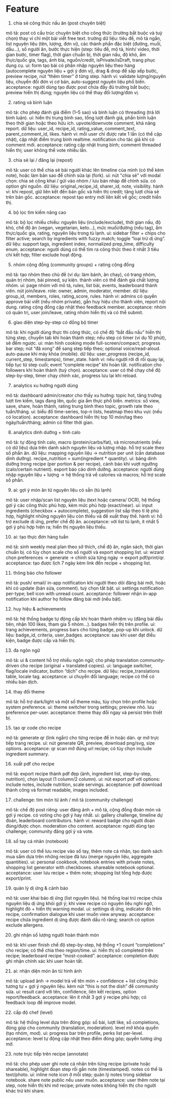 # Feature
1. chia sẻ công thức nấu ăn (post chuyên biệt)

mô tả: post có cấu trúc chuyên biệt cho công thức (trường bắt buộc và tuỳ chọn) thay vì chỉ một bài viết free text.
trường dữ liệu: tiêu đề, mô tả ngắn, list nguyên liệu (tên, lượng, đơn vị), các thành phần đặc biệt (đường, muối, dầu...), số người ăn, bước thực hiện (step: tiêu đề, mô tả, hình/ video, thời gian bước, timer flag), thời gian chuẩn bị, thời gian nấu, độ khó, ẩm thực/quốc gia, tags, ảnh bìa, nguồn/credit, isPrivate/isDraft, trang phục dụng cụ.
ui: form tạo bài có phần nhập nguyên liệu theo hàng (autocomplete nguyên liệu + gợi ý đơn vị), drag & drop để sắp xếp bước, preview recipe, nút “thêm timer” ở từng step.
hành vi: validate lượng/nguyên liệu, chuyển đổi đơn vị cơ bản, auto-suggest nguyên liệu phổ biến.
acceptance: người dùng tạo được post chứa đầy đủ trường bắt buộc; preview hiển thị đúng; nguyên liệu có thể thay đổi lượng/đơn vị.

2. rating và bình luận

mô tả: cho phép đánh giá điểm (1–5 sao) và bình luận có threading (trả lời bình luận).
ui: hiển thị trung bình sao, tổng lượt đánh giá, phần bình luận theo thời gian hoặc theo hữu ích. upvote/downvote comment, khả năng report.
dữ liệu: user_id, recipe_id, rating_value, comment_text, parent_comment_id, likes.
hành vi: mỗi user chỉ được rate 1 lần (có thể cập nhật), cập nhật điểm trung bình realtime. notification cho tác giả khi có comment mới.
acceptance: rating cập nhật trung bình; comment threaded hiển thị; user không thể vote nhiều lần.

3. chia sẻ lại / đăng lại (repost)

mô tả: user có thể chia sẻ bài người khác lên timeline của mình (có thể kèm note), hoặc làm bản sao để chỉnh sửa lại (fork).
ui: nút "chia sẻ" với modal chọn: chia sẻ công khai / gửi vào nhóm / lưu bản nháp để chỉnh sửa. có option ghi nguồn.
dữ liệu: original_recipe_id, sharer_id, note, visibility.
hành vi: khi repost, giữ liên kết đến bản gốc và hiển thị credit; tăng lượt chia sẻ trên bản gốc.
acceptance: repost tạo entry mới liên kết về gốc; credit hiển thị.

4. bộ lọc tìm kiếm nâng cao

mô tả: bộ lọc nhiều chiều: nguyên liệu (include/exclude), thời gian nấu, độ khó, chế độ ăn (vegan, vegetarian, keto...), mức muối/đường (nếu tag), ẩm thực/quốc gia, rating, nguyên liệu trong tủ lạnh.
ui: sidebar filter + chips cho filter active; search by ingredients with fuzzy match; toggle “loại trừ dị ứng”.
dữ liệu: support tags, ingredient index, normalized prep_time, difficulty enum.
acceptance: người dùng có thể tìm ra công thức theo ít nhất 3 tiêu chí kết hợp; filter exclude hoạt động.

5. nhóm cộng đồng (community groups) + rating cộng đồng

mô tả: tạo nhóm theo chủ đề (ví dụ: làm bánh, ăn chay), có trang nhóm, quản trị nhóm, bài pinned, sự kiện. thành viên có thể đánh giá chất lượng nhóm.
ui: page nhóm với mô tả, rules, list bài, events, leaderboard thành viên. nút join/leave. role: owner, admin, moderator, member.
dữ liệu: group_id, members, roles, rating_score, rules.
hành vi: admins có quyền approve bài viết (nếu nhóm private), gắn huy hiệu cho thành viên, report nội dung. rating cộng đồng cập nhật theo feedback member.
acceptance: nhóm có quản trị, user join/leave, rating nhóm hiển thị và có thể submit.

6. giao diện step-by-step có đồng bộ timer

mô tả: khi người dùng thực thi công thức, có chế độ “bắt đầu nấu” hiển thị từng step, chuyển tab khi hoàn thành step; nếu step có timer (ví dụ 10 phút), sẽ đếm ngược.
ui: màn hình cooking mode full-screen/compact; progress bar step; nút “đã xong” để sang step tiếp theo; optional voice/read-aloud. auto-pause khi máy khóa (mobile).
dữ liệu: user_progress (recipe_id, current_step, timestamps), timer_state.
hành vi: nếu người rời đi rồi quay lại, tiếp tục từ step cuối; event “complete recipe” khi hoàn tất. notification cho followers khi hoàn thành (tuỳ chọn).
acceptance: user có thể chạy chế độ step-by-step, timer chạy chính xác, progress lưu lại khi reload.

7. analytics xu hướng người dùng

mô tả: dashboard admin/creator cho thấy xu hướng: topic hot, tăng trưởng lượt tìm kiếm, tags đang lên, quốc gia ẩm thực phổ biến.
metrics: số view, save, share, hoàn thành, rating trung bình theo topic, growth rate theo tuần/tháng.
ui: biểu đồ time-series, top-n lists, heatmap theo khu vực (nếu có location).
acceptance: dashboard hiển thị top 10 món/tag theo ngày/tuần/tháng; admin có filter thời gian.

8. analytics dinh dưỡng + tính calo

mô tả: tự động tính calo, macro (protein/carbs/fat), và micronutrients (nếu có dữ liệu) dựa trên danh sách nguyên liệu và lượng nhập. hỗ trợ scale theo số phần ăn.
dữ liệu: mapping nguyên liệu → nutrition per unit (cần database dinh dưỡng). recipe_nutrition = sum(ingredient * quantity).
ui: bảng dinh dưỡng trong recipe (per portion & per recipe), cảnh báo khi vượt ngưỡng (calo/certain nutrient). export báo cáo dinh dưỡng.
acceptance: người dùng nhập nguyên liệu + lượng → hệ thống trả về calories và macros; hỗ trợ scale số phần.

9. ai: gợi ý món ăn từ nguyên liệu có sẵn (tủ lạnh)

mô tả: user nhập/scan list nguyên liệu (text hoặc camera/ OCR), hệ thống gợi ý các công thức phù hợp, kèm mức phù hợp (exact/near).
ui: input ingredients (checkbox + autocomplete), suggestion list sắp theo tỉ lệ phù hợp, highlight những nguyên liệu còn thiếu và đề xuất thay thế.
hành vi: hỗ trợ exclude dị ứng, prefer chế độ ăn.
acceptance: với list tủ lạnh, ít nhất 5 gợi ý phù hợp hiện ra; hiển thị nguyên liệu thiếu.

10. ai: tạo thực đơn hàng tuần

mô tả: sinh weekly meal plan theo sở thích, chế độ ăn, ngân sách, thời gian chuẩn bị. có tùy chọn scale cho số người và export shopping list.
ui: wizard chọn preferences → generate → chỉnh sửa từng ngày → export pdf/print/qr.
acceptance: tạo được lịch 7 ngày kèm link đến recipe + shopping list.

11. thông báo cho follower

mô tả: push/ email/ in-app notification khi người theo dõi đăng bài mới, hoặc khi có update (bản sửa, comment). tuỳ chọn tắt bật.
ui: settings notification per-type; bell icon with unread count.
acceptance: follower nhận in-app notification khi author họ follow đăng bài mới (nếu bật).

12. huy hiệu & achievements

mô tả: hệ thống badge tự động cấp khi hoàn thành nhiệm vụ (đăng bài đầu tiên, nhận 100 likes, tham gia 5 nhóm...). badges hiển thị trên profile.
ui: trang achievements, progress bars cho từng badge, pop-up khi unlock.
dữ liệu: badge_id, criteria, user_badges.
acceptance: sau khi user đạt điều kiện, badge được cấp và hiển thị.

13. đa ngôn ngữ

mô tả: ui & content hỗ trợ nhiều ngôn ngữ; cho phép translation community-driven cho recipe (original + translated copies).
ui: language switcher, flag/locale indicator, button “dịch” cho recipe.
dữ liệu: recipe_translations table, locale tag.
acceptance: ui chuyển đổi language; recipe có thể có nhiều bản dịch.

14. thay đổi theme

mô tả: hỗ trợ dark/light và một số theme màu, tùy chọn trên profile hoặc system preference.
ui: theme switcher trong settings; preview nhỏ. lưu preference per-user.
acceptance: theme thay đổi ngay và persist trên thiết bị.

15. tạo qr code cho recipe

mô tả: generate qr (link ngắn) cho từng recipe để in hoặc dán. qr mở trực tiếp trang recipe.
ui: nút generate QR, preview, download png/svg, size options.
acceptance: qr scan mở đúng url recipe; có tùy chọn include ingredient summary.

16. xuất pdf cho recipe

mô tả: export recipe thành pdf đẹp (ảnh, ingredient list, step-by-step, nutrition), chọn layout (1 column/2 column).
ui: nút export pdf với options: include notes, include nutrition, scale servings.
acceptance: pdf download thành công và format readable, images included.

17. challenge: tìm món từ ảnh / mô tả (community challenge)

mô tả: chế độ post riêng: user đăng ảnh + mô tả, cộng đồng đoán món và gợi ý recipe. có voting cho gợi ý hay nhất.
ui: gallery challenge, timeline dự đoán, leaderboard contributors.
hành vi: reward badge cho người đoán đúng/được chọn. moderation cho content.
acceptance: người dùng tạo challenge; community đăng gợi ý và vote.

18. sổ tay cá nhân (notebook)

mô tả: user có thể lưu recipe vào sổ tay, thêm note cá nhân, tạo danh sách mua sắm dựa trên những recipe đã lưu (merge nguyên liệu, aggregate quantities).
ui: personal cookbook, notebook entries with private notes, shopping list generator with checkboxes. shareable notebook optional.
acceptance: user lưu recipe + thêm note; shopping list tổng hợp được export/print.

19. quản lý dị ứng & cảnh báo

mô tả: user khai báo dị ứng (list nguyên liệu). hệ thống loại trừ recipe chứa nguyên liệu dị ứng khỏi gợi ý; khi view recipe có nguyên liệu nghi ngờ, highlight đỏ + hiển thị warning modal.
ui: settings dị ứng, indicator đỏ trên recipe, confirmation dialogue khi user muốn view anyway.
acceptance: recipe chứa ingredient dị ứng được đánh dấu rõ ràng; search có option exclude allergens.

20. ghi nhận số lượng người hoàn thành món

mô tả: khi user finish chế độ step-by-step, hệ thống +1 count “completions” cho recipe; có thể chia theo region/time.
ui: hiển thị số completed trên recipe; leaderboard recipe “most-cooked”.
acceptance: completion được ghi nhận chính xác khi user hoàn tất.

21. ai: nhận diện món ăn từ hình ảnh

mô tả: upload ảnh → model trả về tên món + confidence + list công thức tương tự + gợi ý nguyên liệu. kèm nút “this is not the dish” để community sửa.
ui: result card với tên, confidence, liên kết recipes, option report/feedback.
acceptance: lên ít nhất 3 gợi ý recipe phù hợp; có feedback loop để improve model.

22. cấp độ chef (level)

mô tả: hệ thống level dựa trên đóng góp: số bài, lượt like, số completions, đóng góp cho community (translation, moderation). level mở khóa quyền (tạo nhóm, mod).
ui: progress bar trên profile, perks list per-level.
acceptance: level tự động cập nhật theo điểm đóng góp; quyền tương ứng mở.

23. note trực tiếp trên recipe (annotate)

mô tả: cho phép user ghi note cá nhân trên từng recipe (private hoặc shareable), highlight đoạn step rồi gắn note (timestamped). notes có thể là text/photo.
ui: inline note icon ở mỗi step; quản lý notes trong sidebar notebook. share note public nếu user muốn.
acceptance: user thêm note tại step, note hiển thị khi mở recipe; private notes không hiển thị cho người khác trừ khi share.